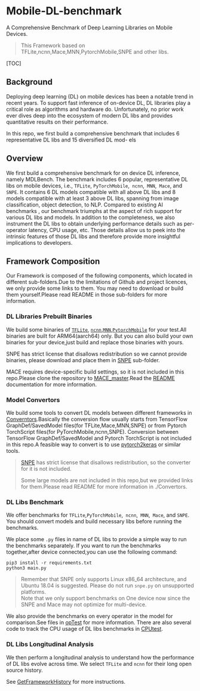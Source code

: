 # Mobile-DL-benchmark

A Comprehensive Benchmark of Deep Learning Libraries on Mobile Devices.

> This Framework based on TFLite,ncnn,Mace,MNN,PytorchMobile,SNPE and other libs. 

 [TOC]

## Background



Deploying deep learning (DL) on mobile devices has been a notable trend in recent years. To support fast inference of on-device
DL, DL libraries play a critical role as algorithms and hardware do.
Unfortunately, no prior work ever dives deep into the ecosystem
of modern DL libs and provides quantitative results on their performance. 

In this repo, we first build a comprehensive benchmark
that includes 6 representative DL libs and 15 diversified DL mod-
els
## Overview
 We first build a comprehensive benchmark for on device DL inference, namely MDLBench. The benchmark includes
6 popular, representative DL libs on mobile devices, i.e., `TFLite`,
`PyTorchMobile`,` ncnn`,` MNN`,` Mace`, and `SNPE`. It contains 6 DL models compatible with all above DL libs and 8 models compatible with at least 3 above DL libs, spanning from image classification, object detection, to NLP. Compared to existing
AI benchmarks , our benchmark triumphs at the aspect of rich support for various DL libs and models. In addition to the completeness, we also instrument the DL libs to obtain underlying performance details such as per-operator latency, CPU usage, etc.
Those details allow us to peek into the intrinsic features of those DL libs and therefore provide more insightful implications to developers.

## Framework Composition
Our Framework is composed of the following components, which located in different sub-folders.Due to the limitations of Github and project licences, we only provide some links to them. You may need to download or build them yourself.Please read README in those sub-folders for more information.

### DL Libraries Prebuilt Binaries
We build some binaries of [`TFLite`](./tensorflow), [`ncnn`](./ncnn),[`MNN`](./MNN),[`PytorchMobile`](./pytorchM) for your test.All binaries are built for ARM64(aarch64) only.
But you can also build your own binaries for your device,just build and replace those binaries with yours.

SNPE has strict license that disallows redistribution so we cannot provide binaries, please download and place them in [SNPE](./snpe) sub-folder.

MACE requires device-specific build settings, so it is not included in this repo.Please clone the repository to [MACE_master](./Convertors/MACE-master).Read the [README](./Convertors/README) documentation for more information.

### Model Convertors

We build some tools to convert DL models between different frameworks in [Converntors](./Convertors).Basically the conversion flow usually starts from TensorFlow GraphDef/SavedModel files(for TFLite,Mace,MNN,SNPE) or from Pytorch TorchScript files(for PyTorchMobile,ncnn,SNPE).
Conversion between TensorFlow GraphDef/SavedModel and Pytorch TorchScript is not included in this repo.A feasible way to convert is to use [pytorch2keras](https://github.com/gmalivenko/pytorch2keras) or similar tools.

> [SNPE](https://developer.qualcomm.com/software/qualcomm-neural-processing-sdk) has strict license that disallows redistribution, so the converter for it is not included.
> 
> Some large models are not included in this repo,but we provided links for them.Please read README for more information in ./Convertors.

### DL Libs Benchmark
We offer benchmarks for `TFLite`,`PyTorchMobile`,` ncnn`,` MNN`,` Mace`, and `SNPE`. You should convert models and build necessary libs before running the benchmarks.

We place some `.py` files in name of DL libs to provide a simple way to run the benchmarks separately.
If you want to run the benchmarks together,after device connected,you can use the following command:
```shell
pip3 install -r requirements.txt
python3 main.py
```
> Remember that SNPE only supports Linux x86_64 architecture, and Ubuntu 18.04 is suggested. Please do not run `snpe.py` on unsupported platforms. \
> Note that we only support benchmarks on One device now since the SNPE  and Mace may not optimize for multi-device.

We also provide the benchmarks on every operator in the model for comparison.See files in [opTest](./opTest) for more information.
There are also several code to track the CPU usage of DL libs benchmarks in [CPUtest](./CPUtest).
### DL Libs Longitudinal Analysis
We then perform a longitudinal analysis to understand how the performance of DL libs evolve across time.
We select `TFLite` and `ncnn` for their long open source history.

See [GetFrameworkHistory](./GetFrameworkHistory) for more instructions.

